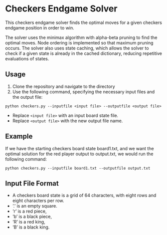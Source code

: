 # Checkers Endgame Solver

This checkers endgame solver finds the optimal moves for a given checkers endgame position in order to win. 

The solver uses the minimax algorithm with alpha-beta pruning to find the optimal moves. Node ordering is implemented so that maximum pruning occurs. The solver also uses state caching, which allows the solver to check if a given state is already in the cached dictionary, reducing repetitive evaluations of states.

## Usage
1. Clone the repository and navigate to the directory
2. Use the following command, specifying the necessary input files and the output file:

`python checkers.py --inputfile <input file> --outputfile <output file>`

- Replace `<input file>` with an input board state file.
- Replace `<output file>` with the new output file name.

## Example
If we have the starting checkers board state board1.txt, and we want the optimal solution for the red player output to output.txt, we would run the following command:

`python checkers.py --inputfile board1.txt --outputfile output.txt`

## Input File Format
- A checkers board state is a grid of 64 characters, with eight rows and eight characters per row.
- ’.’ is an empty square.
- ’r’ is a red piece,
- ’b’ is a black piece,
- ’R’ is a red king,
- ’B’ is a black king.